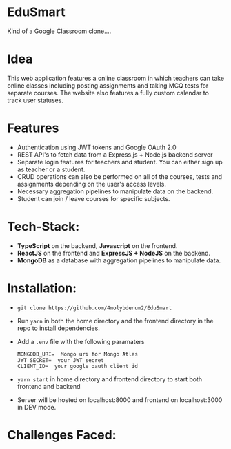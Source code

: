 # EduSmart

Kind of a Google Classroom clone....

# Idea
This web application features a online classroom in which teachers can take online classes including posting
assignments and taking MCQ tests for separate courses. The website also features a fully custom calendar to track user statuses.

# Features
- Authentication using JWT tokens and Google OAuth 2.0
- REST API's to fetch data from a Express.js + Node.js backend server
- Separate login features for teachers and student. You can either sign up as teacher or a student.
- CRUD operations can also be performed on all of the courses, tests and assignments depending on the user's access levels.
- Necessary aggregation pipelines to manipulate data on the backend.
- Student can join / leave courses for specific subjects.

# Tech-Stack:

- **TypeScript** on the backend,  **Javascript** on the frontend.
- **ReactJS** on the frontend and **ExpressJS + NodeJS** on the backend.
- **MongoDB** as a database with aggregation pipelines to manipulate data.


# Installation:

- ` git clone https://github.com/4molybdenum2/EduSmart `
- Run `yarn` in both the home directory and the frontend directory in the repo to install dependencies.
- Add a `.env` file with the following paramaters

    ``` 
    MONGODB_URI=  Mongo uri for Mongo Atlas
    JWT_SECRET=  your JWT secret
    CLIENT_ID=  your google oauth client id
    ```
- `yarn start` in home directory and frontend directory to start both frontend and backend
- Server will be hosted on localhost:8000 and frontend on localhost:3000 in DEV mode.

# Challenges Faced:
